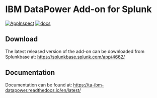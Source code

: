 # IBM DataPower Add-on for Splunk

[![AppInspect](https://github.com/diogofgm/TA-ibm_datapower/actions/workflows/appinspect.yml/badge.svg?branch=main)](https://github.com/diogofgm/TA-ibm_datapower/actions/workflows/appinspect.yml)
[![docs](https://readthedocs.org/projects/ta-ibm-datapower/badge/?version=latest)](https://readthedocs.org/projects/ta-ibm-datapower/badge/?version=latest)

## Download
The latest released version of the add-on can be downloaded from Splunkbase at:
https://splunkbase.splunk.com/app/4662/


## Documentation
Documentation can be found at:
https://ta-ibm-datapower.readthedocs.io/en/latest/
